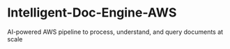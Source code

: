 # Intelligent-Doc-Engine-AWS
AI-powered AWS pipeline to process, understand, and query documents at scale
